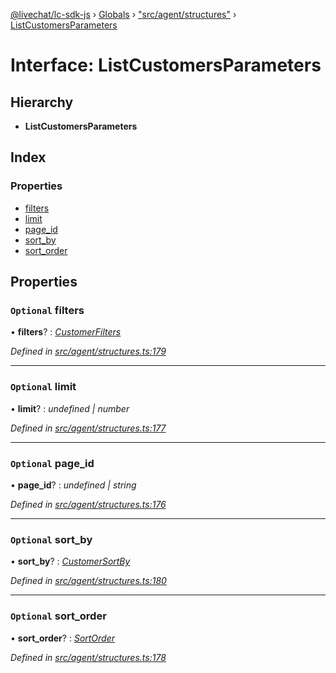 [@livechat/lc-sdk-js](../README.md) › [Globals](../globals.md) › ["src/agent/structures"](../modules/_src_agent_structures_.md) › [ListCustomersParameters](_src_agent_structures_.listcustomersparameters.md)

# Interface: ListCustomersParameters

## Hierarchy

* **ListCustomersParameters**

## Index

### Properties

* [filters](_src_agent_structures_.listcustomersparameters.md#optional-filters)
* [limit](_src_agent_structures_.listcustomersparameters.md#optional-limit)
* [page_id](_src_agent_structures_.listcustomersparameters.md#optional-page_id)
* [sort_by](_src_agent_structures_.listcustomersparameters.md#optional-sort_by)
* [sort_order](_src_agent_structures_.listcustomersparameters.md#optional-sort_order)

## Properties

### `Optional` filters

• **filters**? : *[CustomerFilters](_src_agent_structures_.customerfilters.md)*

*Defined in [src/agent/structures.ts:179](https://github.com/livechat/lc-sdk-js/blob/8143b05/src/agent/structures.ts#L179)*

___

### `Optional` limit

• **limit**? : *undefined | number*

*Defined in [src/agent/structures.ts:177](https://github.com/livechat/lc-sdk-js/blob/8143b05/src/agent/structures.ts#L177)*

___

### `Optional` page_id

• **page_id**? : *undefined | string*

*Defined in [src/agent/structures.ts:176](https://github.com/livechat/lc-sdk-js/blob/8143b05/src/agent/structures.ts#L176)*

___

### `Optional` sort_by

• **sort_by**? : *[CustomerSortBy](../enums/_src_agent_structures_.customersortby.md)*

*Defined in [src/agent/structures.ts:180](https://github.com/livechat/lc-sdk-js/blob/8143b05/src/agent/structures.ts#L180)*

___

### `Optional` sort_order

• **sort_order**? : *[SortOrder](../enums/_src_objects_index_.sortorder.md)*

*Defined in [src/agent/structures.ts:178](https://github.com/livechat/lc-sdk-js/blob/8143b05/src/agent/structures.ts#L178)*
